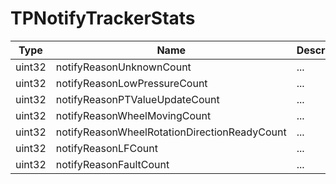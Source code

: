 # TPNotifyTrackerStats

Type|Name|Description|Repeated?
-|-|-|-
uint32|notifyReasonUnknownCount|...|no
uint32|notifyReasonLowPressureCount|...|no
uint32|notifyReasonPTValueUpdateCount|...|no
uint32|notifyReasonWheelMovingCount|...|no
uint32|notifyReasonWheelRotationDirectionReadyCount|...|no
uint32|notifyReasonLFCount|...|no
uint32|notifyReasonFaultCount|...|no